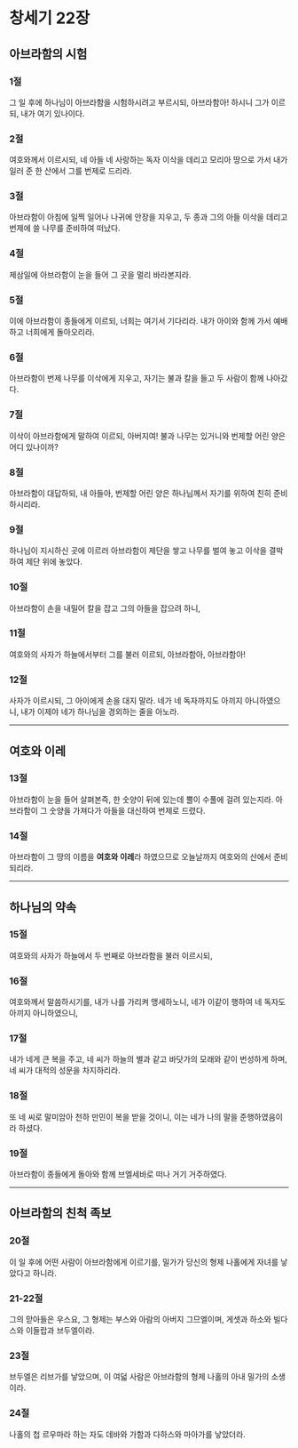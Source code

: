 # 창세기 22장

## 아브라함의 시험

### 1절
그 일 후에 하나님이 아브라함을 시험하시려고 부르시되, 아브라함아! 하시니 그가 이르되, 내가 여기 있나이다.

### 2절
여호와께서 이르시되, 네 아들 네 사랑하는 독자 이삭을 데리고 모리아 땅으로 가서 내가 일러 준 한 산에서 그를 번제로 드리라.

### 3절
아브라함이 아침에 일찍 일어나 나귀에 안장을 지우고, 두 종과 그의 아들 이삭을 데리고 번제에 쓸 나무를 준비하여 떠났다.

### 4절
제삼일에 아브라함이 눈을 들어 그 곳을 멀리 바라본지라.

### 5절
이에 아브라함이 종들에게 이르되, 너희는 여기서 기다리라. 내가 아이와 함께 가서 예배하고 너희에게 돌아오리라.

### 6절
아브라함이 번제 나무를 이삭에게 지우고, 자기는 불과 칼을 들고 두 사람이 함께 나아갔다.

### 7절
이삭이 아브라함에게 말하여 이르되, 아버지여! 불과 나무는 있거니와 번제할 어린 양은 어디 있나이까?

### 8절
아브라함이 대답하되, 내 아들아, 번제할 어린 양은 하나님께서 자기를 위하여 친히 준비하시리라.

### 9절
하나님이 지시하신 곳에 이르러 아브라함이 제단을 쌓고 나무를 벌여 놓고 이삭을 결박하여 제단 위에 놓았다.

### 10절
아브라함이 손을 내밀어 칼을 잡고 그의 아들을 잡으려 하니,

### 11절
여호와의 사자가 하늘에서부터 그를 불러 이르되, 아브라함아, 아브라함아!

### 12절
사자가 이르시되, 그 아이에게 손을 대지 말라. 네가 네 독자까지도 아끼지 아니하였으니, 내가 이제야 네가 하나님을 경외하는 줄을 아노라.

---

## 여호와 이레

### 13절
아브라함이 눈을 들어 살펴본즉, 한 숫양이 뒤에 있는데 뿔이 수풀에 걸려 있는지라. 아브라함이 그 숫양을 가져다가 아들을 대신하여 번제로 드렸다.

### 14절
아브라함이 그 땅의 이름을 **여호와 이레**라 하였으므로 오늘날까지 여호와의 산에서 준비되리라.

---

## 하나님의 약속

### 15절
여호와의 사자가 하늘에서 두 번째로 아브라함을 불러 이르시되,

### 16절
여호와께서 말씀하시기를, 내가 나를 가리켜 맹세하노니, 네가 이같이 행하여 네 독자도 아끼지 아니하였으니,

### 17절
내가 네게 큰 복을 주고, 네 씨가 하늘의 별과 같고 바닷가의 모래와 같이 번성하게 하며, 네 씨가 대적의 성문을 차지하리라.

### 18절
또 네 씨로 말미암아 천하 만민이 복을 받을 것이니, 이는 네가 나의 말을 준행하였음이라 하셨다.

### 19절
아브라함이 종들에게 돌아와 함께 브엘세바로 떠나 거기 거주하였다.

---

## 아브라함의 친척 족보

### 20절
이 일 후에 어떤 사람이 아브라함에게 이르기를, 밀가가 당신의 형제 나홀에게 자녀를 낳았다고 하니라.

### 21-22절
그의 맏아들은 우스요, 그 형제는 부스와 아람의 아버지 그므엘이며, 게셋과 하소와 빌다스와 이들랍과 브두엘이라.

### 23절
브두엘은 리브가를 낳았으며, 이 여덟 사람은 아브라함의 형제 나홀의 아내 밀가의 소생이라.

### 24절
나홀의 첩 르우마라 하는 자도 데바와 가함과 다하스와 마아가를 낳았더라.
